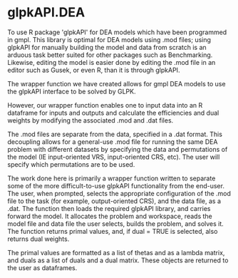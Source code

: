 # glpkAPI.DEA
To use R package 'glpkAPI' for DEA models which have been programmed in gmpl. This library is optimal for DEA models using .mod files; using glpkAPI for manually building the model and data from scratch is an arduous task better suited for other packages such as Benchmarking. Likewise, editing the model is easier done by editing the .mod file in an editor such as Gusek, or even R, than it is through glpkAPI.   

The wrapper function we have created allows for gmpl DEA models to use the glpkAPI interface to be solved by GLPK. 

However, our wrapper function enables one to input data into an R dataframe for inputs and outputs and calculate the efficiencies and dual weights by modifying the associated .mod and .dat files. 

The .mod files are separate from the data, specified in a .dat format. This decoupling allows for a general-use .mod file for running the same DEA problem with different datasets by specifying the data and permutations of the model (IE input-oriented VRS, input-oriented CRS, etc). The user will specify which permutations are to be used.  

The work done here is primarily a wrapper function written to separate some of the more difficult-to-use glpkAPI functionality from the end-user. The user, when prompted, selects the appropriate configuration of the .mod file to the task (for example, output-oriented CRS), and the data file, as a .dat. The function then loads the required glpkAPI library, and carries forward the model. It allocates the problem and workspace, reads the model file and data file the user selects, builds the problem, and solves it. The function returns primal values, and, if dual = TRUE is selected, also returns dual weights. 

The primal values are formatted as a list of thetas and as a lambda matrix, and duals as a list of duals and a dual matrix. These objects are returned to the user as dataframes. 
